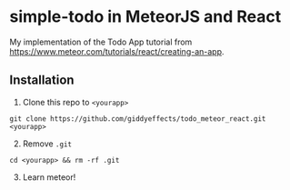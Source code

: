 # simple-todo in MeteorJS and React
My implementation of the Todo App tutorial from https://www.meteor.com/tutorials/react/creating-an-app.

## <a name="installation"></a> Installation

1. Clone this repo to `<yourapp>`

  `git clone https://github.com/giddyeffects/todo_meteor_react.git <yourapp>`

2. Remove `.git`

  `cd <yourapp> && rm -rf .git`

3. Learn meteor!
